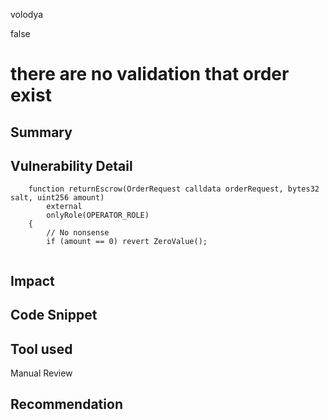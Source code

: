 volodya

false

# there are no validation that order exist

## Summary

## Vulnerability Detail
```solidity
    function returnEscrow(OrderRequest calldata orderRequest, bytes32 salt, uint256 amount)
        external
        onlyRole(OPERATOR_ROLE)
    {
        // No nonsense
        if (amount == 0) revert ZeroValue();
 
```
## Impact

## Code Snippet

## Tool used

Manual Review

## Recommendation
